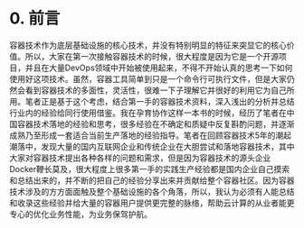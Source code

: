 # 0. 前言

容器技术作为底层基础设施的核心技术，并没有特别明显的特征来突显它的核心价值。所以，大家在第一次接触容器技术的时候，很大程度是因为它是一个开源项目，并且在大量DevOps领域中开始被使用起来，不得不开始认真的思考一下如何使用好这项技术。虽然，容器工具简单到只是一个命令行可执行文件，但是大家仍然会看到容器技术的多面性，灵活性，很难一下子理解它并很好的利用它为自己所用。笔者正是基于这个考虑，结合第一手的容器技术资料，深入浅出的分析并总结行业内的经验给同行使用借鉴。我在孕育协作这样一本书的时候，经历了笔者在中国容器技术落地的经验和思考，很多经验在不确定和质疑中反复斟酌问题，并逐渐成熟乃至形成一套适合当前生产落地的经验指导。笔者在回顾容器技术5年的潮起潮落中，发现大量的国内互联网企业和传统企业在大胆尝试和落地容器技术，其中大家对容器技术提出各种各样的问题和需求，但是因为容器技术的源头企业Docker鞭长莫及，很大程度上很多第一手的实践生产经验都是国内企业自己摸索和总结出来的，并不断的把自己的经验分享出来并贡献给整个容器社区。因为容器技术涉及的方方面面触及整个基础设施的各个角落，所以，我认为必须有人能总结和收录这些经验并给大量的容器用户提供更完整的脉络，帮助云计算的从业者能更专心的优化业务性能，为业务保驾护航。



